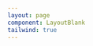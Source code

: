```yaml
---
layout: page
component: LayoutBlank
tailwind: true
---
```


<script setup>
import ExampleDatetimePicker from './ExampleDatetimePicker.vue';
</script>

<ExampleDatetimePicker />
